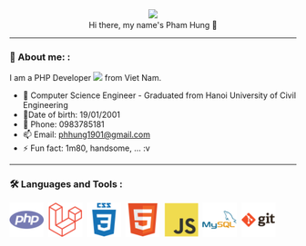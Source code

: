 <div id="header" align="center">
  <img src="https://media.giphy.com/media/fY66AKnLthOJdY3Usd/giphy.gif" width="100"/>
  <div>
  Hi there, my name's Pham Hung 👋
  </div>
</div>

---

### 🤭 About me: :
<div>
I am a PHP Developer <img src="https://media.giphy.com/media/WUlplcMpOCEmTGBtBW/giphy.gif" width="30" display"inline"> from Viet Nam.
</div>

- 🌱 Computer Science Engineer - Graduated from Hanoi University of Civil Engineering
- 🤟Date of birth: 19/01/2001
- 💬 Phone: 0983785181
- 📫 Email: phhung1901@gmail.com
- ⚡ Fun fact: 1m80, handsome, ... :v

---

### :hammer_and_wrench: Languages and Tools :

<div>
  <img src="https://github.com/devicons/devicon/blob/master/icons/php/php-plain.svg"  title="CSS3" alt="CSS" width="60" height="60"/>&nbsp;
  <img src="https://github.com/devicons/devicon/blob/master/icons/laravel/laravel-original.svg"  title="CSS3" alt="CSS" width="60" height="60"/>&nbsp;
  <img src="https://github.com/devicons/devicon/blob/master/icons/css3/css3-plain-wordmark.svg"  title="CSS3" alt="CSS" width="60" height="60"/>&nbsp;
  <img src="https://github.com/devicons/devicon/blob/master/icons/html5/html5-original.svg" title="HTML5" alt="HTML" width="60" height="60"/>&nbsp;
  <img src="https://github.com/devicons/devicon/blob/master/icons/javascript/javascript-original.svg" title="JavaScript" alt="JavaScript" width="60" height="60"/>&nbsp;
  <img src="https://github.com/devicons/devicon/blob/master/icons/mysql/mysql-original-wordmark.svg" title="MySQL"  alt="MySQL" width="60" height="60"/>&nbsp;
  <img src="https://github.com/devicons/devicon/blob/master/icons/git/git-original-wordmark.svg" title="Git" **alt="Git" width="60" height="60"/>
</div>


